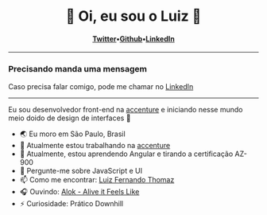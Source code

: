 <h1 align="center">🐉 Oi, eu sou o Luiz 🐉</h1>
<h4 align="center"><a href="https://twitter.com/lftho">Twitter</a>&bull;<a href="https://github.com/Lftho">Github</a>&bull;<a href="https://www.linkedin.com/in/lftho/">LinkedIn</a></h4>

---

### Precisando manda uma mensagem <!-- From -->

<!-- Message -->

Caso precisa falar comigo, pode me chamar no <a href="https://www.linkedin.com/in/lftho/">LinkedIn</a>

---

Eu sou desenvolvedor front-end na [accenture](https://www.accenture.com/br-pt) e iniciando nesse mundo meio doido de design de interfaces 🏰

- 🌏 Eu moro em São Paulo, Brasil
- 🔭 Atualmente estou trabalhando na [accenture](https://www.accenture.com/br-pt)
- 🌱 Atualmente, estou aprendendo Angular e tirando a certificação AZ-900
- 💬 Pergunte-me sobre JavaScript e UI
- 📫 Como me encontrar: [Luiz Fernando Thomaz](https://www.linkedin.com/in/lftho)
- 🎧 Ouvindo: [Alok - Alive it Feels Like](https://www.youtube.com/watch?v=Xv-jqVmSRYw&list=RDXv-jqVmSRYw&start_radio=1)
- ⚡ Curiosidade: Prático Downhill
